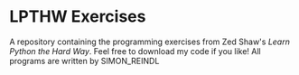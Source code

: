 # LPTHW Exercises
  A repository containing the programming exercises from Zed Shaw's *Learn Python the
  Hard Way*.
  Feel free to download my code if you like!
  All programs are written by SIMON_REINDL
